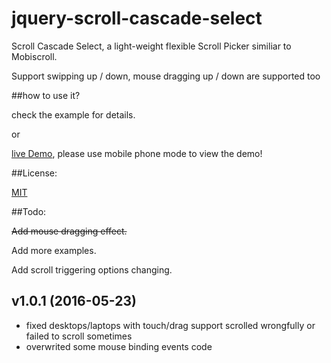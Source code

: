 # jquery-scroll-cascade-select
Scroll Cascade Select, a light-weight flexible Scroll Picker similiar to Mobiscroll. 

Support swipping up / down, mouse dragging up / down are supported too


##how to use it?


check the example for details.

or

[live Demo](http://sandbox.runjs.cn/show/zmqwsarf), please use mobile phone mode to view the demo!


##License:

[MIT](https://github.com/nelsonkuang/jquery-scroll-cascade-select/blob/master/LICENSE)

##Todo:

~~Add mouse dragging effect.~~

Add more examples.

Add scroll triggering options changing.   


v1.0.1 (2016-05-23)
-------------------

- fixed desktops/laptops with touch/drag support scrolled wrongfully or failed to scroll sometimes
- overwrited some mouse binding events code
